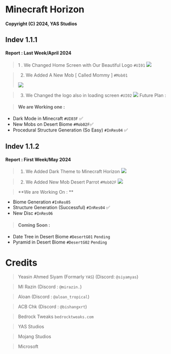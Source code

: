 # Minecraft Horizon
<b>Copyright (C) 2024, YAS Studios</b>
<h2> Indev 1.1.1 </h1>

<h4>Report : Last Week/April 2024</h4>

> 1 . We Changed Home Screen with Our Beautiful Logo `#UI01`
<image src = "images/image-1024x572.png"></image>

> 2. We Added A New Mob [ Called Mommy ] `#Mob01`
><image src ="images/Screenshot-2024-04-26-214100.png">

> 3. We Changed the logo also in loading screen `#UI02` <image src="images/image-1-1024x578.png">
Future Plan :

> <h4>We are Working one :</h4> 
- Dark Mode in Minecraft `#UI03F` :white_check_mark:
- New Mobs on Desert Biome `#Mob02F`:white_check_mark:
- Procedural Structure Generation (So Easy) `#InRes04` :white_check_mark:

<h2> Indev 1.1.2</h2>

<h4>Report : First Week/May 2024</h4>

> 1. We Added Dark Theme to Minecraft Horizon
<image src="images/dark.png"></image>

> 2. We Added New Mob Desert Parrot `#Mob02F`
<image src="images/parrot.png"></image>

> **We are Working On : **

- Biome Generation `#InRes05`
- Structure Generation (Successful) `#InRes04` :white_check_mark:
- New Disc `#InRes06`

> <h4>Coming Soon :</h4>
- Date Tree in Desert Biome `#DesertG01` `Pending`
- Pyramid in Desert Biome `#DesertG02` `Pending`

# Credits
> Yeasin Ahmed Siyam (Formarly `YAS`) (Discord: `@siyamyas`)

> MI Razin (Discord : `@mirazin.`)

> Aloan (Discord : `@aloan_tropical`)

> ACB Chk (Discord : `@bishangxrt`)

> Bedrock Tweaks `bedrocktweaks.com`

> YAS Studios

> Mojang Studios

> Microsoft

